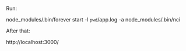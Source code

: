 

Run:

node_modules/.bin/forever start -l `pwd`/app.log -a node_modules/.bin/nci

After that:

http://localhost:3000/
